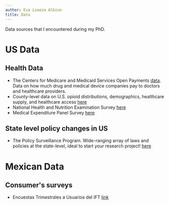```yaml
---
author: Eva Loaeza Albino
title: Data
---
```

Data sources that I encountered during my PhD.

# US Data
## Health Data

- The Centers for Medicare and Medicaid Services Open Payments [data](https://openpaymentsdata.cms.gov/). Data on how much drug and medical device companies pay to doctors and healthcare providers.
- County-level data on U.S. opioid distributions, demographics, healthcare supply, and healthcare access [here](https://data.mendeley.com/datasets/dwfgxrh7tn/1)
- National Health and Nutrition Examination Survey [here](https://www.cdc.gov/nchs/nhanes/about_nhanes.htm)
- Medical Expenditure Panel Survey [here](https://meps.ahrq.gov/mepsweb/about_meps/survey_back.jsp)

## State level policy changes in US
- The Policy Surveillance Program. Wide-ranging array of laws and policies at the state-level, ideal to start your research project! [here](https://lawatlas.org/topics)

# Mexican Data

## Consumer's surveys
- Encuestas Trimestrales a Usuarios del IFT [link](https://www.ift.org.mx/usuarios-y-audiencias/encuestas-trimestrales-usuarios)
